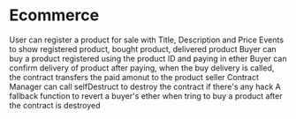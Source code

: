 # Ecommerce

User can register a product for sale with Title, Description and Price
Events to show registered product, bought product, delivered product
Buyer can buy a product registered using the product ID and paying in ether
Buyer can confirm delivery of product after paying, when the buy delivery is called, the contract transfers the paid amonut to the product seller
Contract Manager can call selfDestruct to destroy the contract if there's any hack
A fallback function to revert a buyer's ether when tring to buy a product after the contract is destroyed

